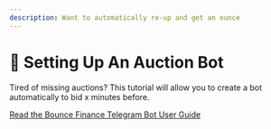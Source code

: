 ```yaml
---
description: Want to automatically re-up and get an ounce
---
```


# 🤖 Setting Up An Auction Bot

Tired of missing auctions? This tutorial will allow you to create a bot automatically to bid x minutes before.

[Read the Bounce Finance Telegram Bot User Guide](https://bouncefinance.medium.com/bounce-telegram-bot-user-guide-d98334eef97c)

